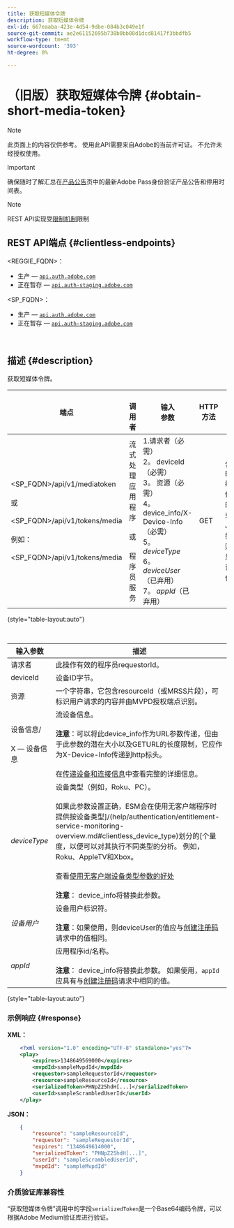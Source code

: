 ```yaml
---
title: 获取短媒体令牌
description: 获取短媒体令牌
exl-id: 667eaaba-423e-4d54-9dbe-084b3c049e1f
source-git-commit: ae2e61152695b738b0bb08d1dcd81417f3bbdfb5
workflow-type: tm+mt
source-wordcount: '393'
ht-degree: 0%

---
```


# （旧版）获取短媒体令牌 {#obtain-short-media-token}

>[!NOTE]
>
>此页面上的内容仅供参考。 使用此API需要来自Adobe的当前许可证。 不允许未经授权使用。

>[!IMPORTANT]
>
> 确保随时了解汇总在[产品公告](/help/authentication/product-announcements.md)页中的最新Adobe Pass身份验证产品公告和停用时间表。

>[!NOTE]
>
> REST API实现受[限制机制](/help/authentication/integration-guide-programmers/throttling-mechanism.md)限制

## REST API端点 {#clientless-endpoints}

&lt;REGGIE_FQDN>：

* 生产 — [`api.auth.adobe.com`](http://api.auth.adobe.com/)
* 正在暂存 — [`api.auth-staging.adobe.com`](http://api.auth-staging.adobe.com/)

&lt;SP_FQDN>：

* 生产 — [`api.auth.adobe.com`](http://api.auth.adobe.com/)
* 正在暂存 — [`api.auth-staging.adobe.com`](http://api.auth-staging.adobe.com/)

</br>

## 描述 {#description}

获取短媒体令牌。

| 端点 | </br>调用者 | 输入   </br>参数 | HTTP </br>方法 | 响应 | HTTP </br>响应 |
| --- | --- | --- | --- | --- | --- |
| &lt;SP_FQDN>/api/v1/mediatoken</br></br>或</br></br>&lt;SP_FQDN>/api/v1/tokens/media</br></br>例如：</br></br>&lt;SP_FQDN>/api/v1/tokens/media | 流式处理应用程序</br></br>或</br></br>程序员服务 | 1.请求者（必需）</br>2。  deviceId （必需）</br>3。  资源（必需）</br>4。  device_info/X-Device-Info （必需）</br>5。  _deviceType_</br> 6。  _deviceUser_ （已弃用）</br>7。  _appId_（已弃用） | GET | 包含Base64编码媒体令牌的XML或JSON，如果失败，则显示错误详细信息。 | 200 — 成功</br>403 — 无成功 |

{style="table-layout:auto"}

<!--
| Endpoint | Called  </br>By | Input   </br>Params | HTTP  </br>Method | Response | HTTP  </br>Response |
| --- | --- | --- | --- | --- | --- |
| `<SP_FQDN>/api/v1/mediatoken`</br></br>  or</br></br>`<SP_FQDN>/api/v1/tokens/media`</br></br>For example:</br></br>`<SP_FQDN>/api/v1/tokens/media` | Streaming App</br></br>or</br></br>Programmer Service | <ol><li>requestor (Mandatory)</l><li>deviceId (Mandatory)</li><li>resource (Mandatory)</li><li>device_info/X-Device-Info (Mandatory)</li><li>_deviceType_</li><li>_deviceUser_ (Deprecated)</li><li>_appId_ (Deprecated)</li></ol> | GET | XML or JSON containing an Base64 encoded media token or error details if unsuccessful. | 200 - Success  </br>403 - No Success |
-->

</br>

| 输入参数 | 描述 |
|-------------------------------------|----------------------------------------------------------------------------------------------------------------------------------------------------------------------------------------------------------------------------------------------------------------------------------------------------------------------------------------------------------------------------------------------------------------------------------------------------------------------------------------------------------------------------------------------------------------------------------------------------------------|
| 请求者 | 此操作有效的程序员requestorId。 |
| deviceId | 设备ID字节。 |
| 资源 | 一个字符串，它包含resourceId（或MRSS片段），可标识用户请求的内容并由MVPD授权端点识别。 |
| 设备信息/</br></br>X — 设备信息 | 流设备信息。</br></br>**注意**：可以将此device_info作为URL参数传递，但由于此参数的潜在大小以及GETURL的长度限制，它应作为X-Device-Info传递到http标头。 </br></br>在[传递设备和连接信息](/help/authentication/integration-guide-programmers/legacy/client-information/passing-client-information-device-connection-and-application.md)中查看完整的详细信息。 |
| _deviceType_ | 设备类型（例如，Roku、PC）。</br></br>如果此参数设置正确，ESM会在使用无客户端程序时提供按设备类型&rbrack;/(help/authentication/entitlement-service-monitoring-overview.md#clientless_device_type)划分的&lbrack;个量度，以便可以对其执行不同类型的分析。 例如，Roku、AppleTV和Xbox。</br></br>查看[使用无客户端设备类型参数的好处&#x200B;](/help/authentication/integration-guide-programmers/legacy/notes-technical/benefits-of-using-the-clientless-devicetype-parameter-in-pass-metrics.md)</br></br>**注意**： device_info将替换此参数。 |
| _设备用户_ | 设备用户标识符。</br></br>**注意**：如果使用，则deviceUser的值应与[创建注册码](/help/authentication/integration-guide-programmers/legacy/rest-api-v1/apis/registration-code-request.md)请求中的值相同。 |
| _appId_ | 应用程序id/名称。 </br></br>**注意**： device_info将替换此参数。 如果使用，`appId`应具有与[创建注册码](/help/authentication/integration-guide-programmers/legacy/rest-api-v1/apis/registration-code-request.md)请求中相同的值。 |

{style="table-layout:auto"}

### 示例响应 {#response}

**XML：**

```XML
    <?xml version="1.0" encoding="UTF-8" standalone="yes"?>
    <play>
        <expires>1348649569000</expires>
        <mvpdId>sampleMvpdId</mvpdId>
        <requestor>sampleRequestorId</requestor>
        <resource>sampleResourceId</resource>
        <serializedToken>PHNpZ25hdH[...]</serializedToken>
        <userId>sampleScrambledUserId</userId>
    </play>
```



**JSON：**

```JSON
    {
        "resource": "sampleResourceId",
        "requestor": "sampleRequestorId",
        "expires": "1348649614000",
        "serializedToken": "PHNpZ25hdH[...]",
        "userId": "sampleScrambledUserId",
        "mvpdId": "sampleMvpdId"
    }
```



### 介质验证库兼容性

“获取短媒体令牌”调用中的字段`serializedToken`是一个Base64编码令牌，可以根据Adobe Medium验证库进行验证。
